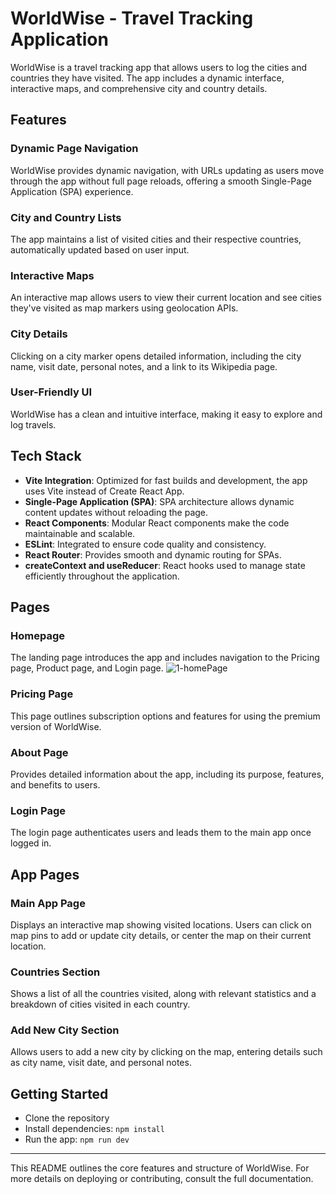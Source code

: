 # WorldWise - Travel Tracking Application

WorldWise is a travel tracking app that allows users to log the cities and countries they have visited. The app includes a dynamic interface, interactive maps, and comprehensive city and country details.

## Features
### Dynamic Page Navigation
WorldWise provides dynamic navigation, with URLs updating as users move through the app without full page reloads, offering a smooth Single-Page Application (SPA) experience.

### City and Country Lists
The app maintains a list of visited cities and their respective countries, automatically updated based on user input.

### Interactive Maps
An interactive map allows users to view their current location and see cities they've visited as map markers using geolocation APIs.

### City Details
Clicking on a city marker opens detailed information, including the city name, visit date, personal notes, and a link to its Wikipedia page.

### User-Friendly UI
WorldWise has a clean and intuitive interface, making it easy to explore and log travels.

## Tech Stack
- **Vite Integration**: Optimized for fast builds and development, the app uses Vite instead of Create React App.
- **Single-Page Application (SPA)**: SPA architecture allows dynamic content updates without reloading the page.
- **React Components**: Modular React components make the code maintainable and scalable.
- **ESLint**: Integrated to ensure code quality and consistency.
- **React Router**: Provides smooth and dynamic routing for SPAs.
- **createContext and useReducer**: React hooks used to manage state efficiently throughout the application.

## Pages

### Homepage
The landing page introduces the app and includes navigation to the Pricing page, Product page, and Login page.
![1-homePage](https://github.com/user-attachments/assets/6bc38040-ae86-41cd-a49e-8afc5925f758)

### Pricing Page
This page outlines subscription options and features for using the premium version of WorldWise.

### About Page
Provides detailed information about the app, including its purpose, features, and benefits to users.

### Login Page
The login page authenticates users and leads them to the main app once logged in.

## App Pages

### Main App Page
Displays an interactive map showing visited locations. Users can click on map pins to add or update city details, or center the map on their current location.

### Countries Section
Shows a list of all the countries visited, along with relevant statistics and a breakdown of cities visited in each country.

### Add New City Section
Allows users to add a new city by clicking on the map, entering details such as city name, visit date, and personal notes.

## Getting Started
- Clone the repository
- Install dependencies: `npm install`
- Run the app: `npm run dev`

---

This README outlines the core features and structure of WorldWise. For more details on deploying or contributing, consult the full documentation.
